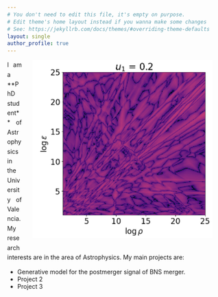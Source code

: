```yaml
---
# You don't need to edit this file, it's empty on purpose.
# Edit theme's home layout instead if you wanna make some changes
# See: https://jekyllrb.com/docs/themes/#overriding-theme-defaults
layout: single
author_profile: true
---
```

<img src="/assets/images/research.png" width="420px" align="right" style="display:block;margin-bottom:25px;margin-left:auto;margin-right:auto;padding-left: 25px;padding-right: 25px;" z-index="1" /> 

<p style="text-align: justify; line-height: 1.6;">
I am a **PhD student** of Astrophysics in the University of Valencia. My research interests are in the area of Astrophysics. My main projects are:
</p>

- Generative model for the postmerger signal of BNS merger.
- Project 2
- Project 3
